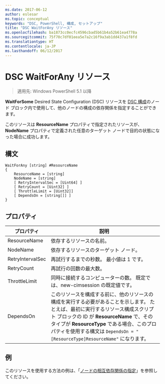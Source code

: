 ```yaml
---
ms.date: 2017-06-12
author: eslesar
ms.topic: conceptual
keywords: "DSC, PowerShell, 構成, セットアップ"
title: "DSC WaitForAny リソース"
ms.openlocfilehash: ba1873cc0ecfc4596cbad5b61b4a52b61ea4778a
ms.sourcegitcommit: 75f70c7df01eea5e7a2c16f9a3ab1dd437a1f8fd
ms.translationtype: HT
ms.contentlocale: ja-JP
ms.lasthandoff: 06/12/2017
---
```

<a id="dsc-waitforany-resource" class="xliff"></a>

# DSC WaitForAny リソース

> 適用先: Windows PowerShell 5.1 以降

**WaitForSome** Desired State Configuration (DSC) リソースを [DSC 構成](configurations.md)のノード ブロック内で使用して、他のノードの構成の依存関係を指定することができます。

このリソースは **ResourceName** プロパティで指定されたリソースが、 **NodeName** プロパティで定義された任意のターゲット ノードで目的の状態になった場合に成功します。


<a id="syntax" class="xliff"></a>

## 構文

```
WaitForAny [string] #ResourceName
{
    ResourceName = [string]
    NodeName = [string]
    [ RetryIntervalSec = [Uint64] ]
    [ RetryCount = [Uint32] ] 
    [ ThrottleLimit = [Uint32]]
    [ DependsOn = [string[]] ]
}
```

<a id="properties" class="xliff"></a>

## プロパティ

|  プロパティ  |  説明   | 
|---|---| 
| ResourceName| 依存するリソースの名前。| 
| NodeName| 依存するリソースのターゲット ノード。| 
| RetryIntervalSec| 再試行するまでの秒数。 最小値は 1 です。| 
| RetryCount| 再試行の回数の最大数。| 
| ThrottleLimit| 同時に接続するコンピューターの数。 既定では、new-cimsession の既定値です。| 
| DependsOn | このリソースを構成する前に、他のリソースの構成を実行する必要があることを示します。 たとえば、最初に実行するリソース構成スクリプト ブロックの ID が __ResourceName__ で、そのタイプが __ResourceType__ である場合、このプロパティを使用する構文は `DependsOn = "[ResourceType]ResourceName"` になります。|


<a id="example" class="xliff"></a>

## 例

このリソースを使用する方法の例は、「[ノードの相互依存関係の指定](crossNodeDependencies.md)」を参照してください。

